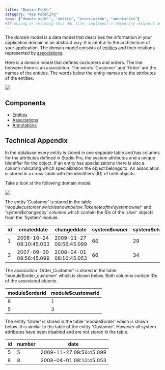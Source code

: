 ```yaml
---
title: "Domain Model"
category: "App Modeling"
tags: ["domain model", "entity", "association", "annotation"]
#If moving or renaming this doc file, implement a temporary redirect and let the respective team know they should update the URL in the product. See Mapping to Products for more details.
---
```



The domain model is a data model that describes the information in your application domain in an abstract way. It is central to the architecture of your application. The domain model consists of [entities](entities) and their relations represented by [associations](associations).

Here is a domain model that defines customers and orders. The line between them is an association. The words 'Customer' and 'Order' are the names of the entities. The words below the entity names are the attributes of the entities.

![](attachments/domain-model-editor/917531.png)

## Components

*   [Entities](entities)
*   [Associations](associations)
*   [Annotations](annotations)

## Technical Appendix

In the database every entity is stored in one separate table and has columns for the attributes defined in Studio Pro, the system attributes and a unique identifier for the object. If an entity has specializations there is also a column indicating which specialization the object belongs to. An association is stored in a cross-table with the identifiers (ID) of both objects.

Take a look at the following domain model.

![](attachments/domain-model-editor/917890.png)

The entity 'Customer' is stored in the table 'module$customer' which is shown below. Take note of the 'system$owner' and 'system$changedby' columns which contain the IDs of the 'User' objects from the 'System' module.

| id | createddate | changeddate | system$owner | system$changedby | fullname |
| --- | --- | --- | --- | --- | --- |
| 1 | 2006-10-24 08:10:45.053 | 2009-11-27 09:56:45.099 | 66 | 29 | Steve Jobs |
| 3 | 2007-09-30 09:56:45.099 | 2008-04-01 08:10:45.053 | 66 | 34 | Bill Gates |

The association 'Order_Customer' is stored in the table 'module$order_customer' which is shown below. Both columns contain IDs of the associated objects.

| module$orderid | module$customerid |
| --- | --- |
| 8 | 1 |
| 5 | 3 |

The entity 'Order' is stored in the table 'module$order' which is shown below. It is similar to the table of the entity 'Customer'. However all system attributes have been disabled and are not stored in the table.

| id | number | date |
| --- | --- | --- |
| 5 | 5 | 2009-11-27 09:56:45.099 |
| 8 | 8 | 2008-04-01 08:10:45.053 |
